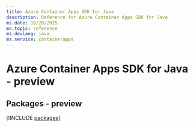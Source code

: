```yaml
---
title: Azure Container Apps SDK for Java
description: Reference for Azure Container Apps SDK for Java
ms.date: 10/28/2025
ms.topic: reference
ms.devlang: java
ms.service: containerapps
---
```

# Azure Container Apps SDK for Java - preview
## Packages - preview
[!INCLUDE [packages](container-apps-index.md)]